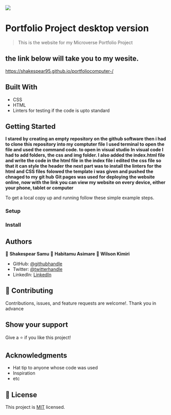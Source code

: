![](https://img.shields.io/badge/Microverse-blueviolet)

# Portfolio Project desktop version 
> This is the website for my Microverse Portfolio Project

## the link below will take you to my wesite.

https://shakespear95.github.io/portfoliocomputer-/

## Built With

- CSS
- HTML
- Linters for testing if the code is upto standard

## Getting Started

**I stared by creating an empty repository on the github software then i had to clone this repository into my comptuter file**
**I used terminal to open the file and used the command code. to open in visual studio**
**In visual code I had to add folders, the css and img folder. I also added the index.html file and write the code in the html file**
**in the index file i edited the css file so that it can style the header**
**the next part was to install the linters for the html and CSS files**
**folowed the template i was given and pushed the chnaged to my git hub**
**Git pages was used for deploying the website online, now with the link you can view my website on every device, either your phone, tablet or computer**

To get a local copy up and running follow these simple example steps.

### Setup

### Install

## Authors

👤 **Shakespear Samu**
👤 **Habitamu Asimare**
👤 **Wilson Kimiri**


- GitHub: [@githubhandle](https://github.com/shakespear95)
- Twitter: [@twitterhandle](https://twitter.com/Taku16671414)
- LinkedIn: [LinkedIn](https://www.linkedin.com/in/shakespear-takudzwa-samu-b61b38a3/)


## 🤝 Contributing

Contributions, issues, and feature requests are welcome!. Thank you in advance 

## Show your support

Give a ⭐️ if you like this project!

## Acknowledgments

- Hat tip to anyone whose code was used
- Inspiration
- etc

## 📝 License

This project is [MIT](./LICENSE) licensed.